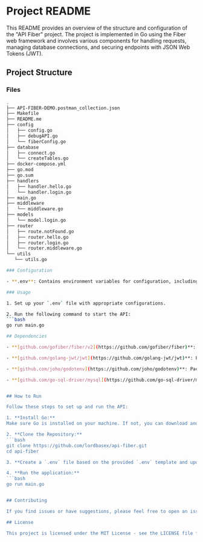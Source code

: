 # Project README

This README provides an overview of the structure and configuration of the "API Fiber" project. The project is implemented in Go using the Fiber web framework and involves various components for handling requests, managing database connections, and securing endpoints with JSON Web Tokens (JWT).

## Project Structure

### Files
   ```bash
   .
   ├── API-FIBER-DEMO.postman_collection.json
   ├── Makefile
   ├── README.me
   ├── config
   │   ├── config.go
   │   ├── debugAPI.go
   │   └── fiberConfig.go
   ├── database
   │   ├── connect.go
   │   └── createTables.go
   ├── docker-compose.yml
   ├── go.mod
   ├── go.sum
   ├── handlers
   │   ├── handler.hello.go
   │   └── handler.login.go
   ├── main.go
   ├── middleware
   │   └── middleware.go
   ├── models
   │   └── model.login.go
   ├── router
   │   ├── route.notFound.go
   │   ├── router.hello.go
   │   ├── router.login.go
   │   └── router.middleware.go
   └── utils
      └── utils.go

### Configuration

- **.env**: Contains environment variables for configuration, including server settings, JWT expiration, and MySQL database connection details.

### Usage

1. Set up your `.env` file with appropriate configurations.

2. Run the following command to start the API:
   ```bash
   go run main.go

## Dependencies

- **[github.com/gofiber/fiber/v2](https://github.com/gofiber/fiber)**: Fiber web framework for handling HTTP requests.
  
- **[github.com/golang-jwt/jwt](https://github.com/golang-jwt/jwt)**: Package for handling JSON Web Tokens (JWT).

- **[github.com/joho/godotenv](https://github.com/joho/godotenv)**: Package for loading environment variables from a file.

- **[github.com/go-sql-driver/mysql](https://github.com/go-sql-driver/mysql)**: MySQL driver for Go's `database/sql` package.


## How to Run

Follow these steps to set up and run the API:

1. **Install Go:**
   Make sure Go is installed on your machine. If not, you can download and install it from [https://golang.org/dl/](https://golang.org/dl/).

2. **Clone the Repository:**
   ```bash
   git clone https://github.com/lordbasex/api-fiber.git
   cd api-fiber

3. **Create a `.env` file based on the provided `.env` template and update the configurations.**

4. **Run the application:**
   ```bash
   go run main.go


## Contributing

If you find issues or have suggestions, please feel free to open an issue or create a pull request. Your contributions are welcome!

## License

This project is licensed under the MIT License - see the LICENSE file for details.

